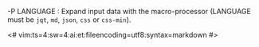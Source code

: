-P LANGUAGE
:   Expand input data with the macro-processor (LANGUAGE must be `jqt`, `md`,
`json`, `css` or `css-min`).

<#
vim:ts=4:sw=4:ai:et:fileencoding=utf8:syntax=markdown
#>
